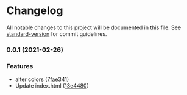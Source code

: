 # Changelog

All notable changes to this project will be documented in this file. See [standard-version](https://github.com/conventional-changelog/standard-version) for commit guidelines.

### 0.0.1 (2021-02-26)


### Features

* alter colors ([7fae341](https://github.com/Terkwood/terkwood.github.io/commit/7fae341d4c8ef0bcf6ff5b20f578fa014bae27c7))
* Update index.html ([13e4480](https://github.com/Terkwood/terkwood.github.io/commit/13e4480cd9a15621cdde31d96b9756f60bd517ce))
